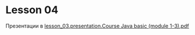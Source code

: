 # Lesson 04

Презентации в [lesson_03.presentation.Course Java basic (module 1-3).pdf](basic_programming/lesson_03/presentation/Course%20Java%20basic%20(module%201-3).pdf)

